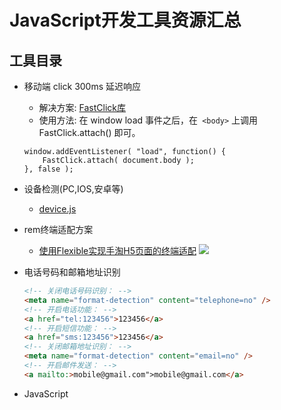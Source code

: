 # JavaScript开发工具资源汇总

## 工具目录
- 移动端 click 300ms 延迟响应<br>
  - 解决方案: [FastClick库](https://github.com/ftlabs/fastclick)
  - 使用方法: 在 window load 事件之后，在` <body>` 上调用FastClick.attach() 即可。
  ```
  window.addEventListener( "load", function() {
      FastClick.attach( document.body );
  }, false );
  ```
- 设备检测(PC,IOS,安卓等)
  - [device.js]()
- rem终端适配方案
  - [使用Flexible实现手淘H5页面的终端适配](https://github.com/amfe/article/issues/17)
  ![](https://github.com/liuyun012/my-resource/tree/master/JavaScript/rem.jepg)
- 电话号码和邮箱地址识别
  ```html
  <!-- 关闭电话号码识别： -->
  <meta name="format-detection" content="telephone=no" />
  <!-- 开启电话功能： -->
  <a href="tel:123456">123456</a>
  <!-- 开启短信功能： -->
  <a href="sms:123456">123456</a>
  <!-- 关闭邮箱地址识别： -->
  <meta name="format-detection" content="email=no" />
  <!-- 开启邮件发送： -->
  <a mailto:>mobile@gmail.com">mobile@gmail.com</a>
  ```

- JavaScript
